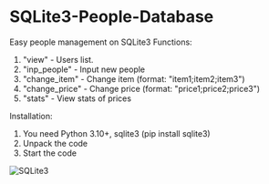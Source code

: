 # SQLite3-People-Database
Easy people management on SQLite3
Functions:
1. "view" - Users list.
2. "inp_people" - Input new people
3. "change_item" - Change item (format: "item1;item2;item3")
4. "change_price" - Change price (format: "price1;price2;price3")
5. "stats" - View stats of prices

Installation:
1. You need Python 3.10+, sqlite3 (pip install sqlite3)
2. Unpack the code
3. Start the code

![SQLite3](https://github.com/YouHacked0/SQLite3-People-Database/assets/66723010/a8172aff-d8f6-4c0d-9470-62069fe77d6e)
